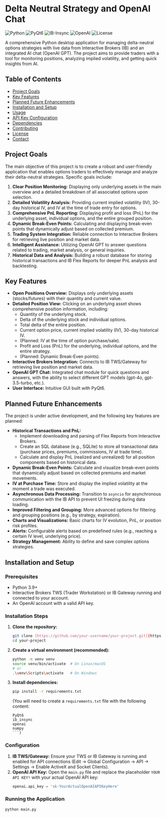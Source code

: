 # Delta Neutral Strategy and OpenAI Chat

![Python](https://img.shields.io/badge/Python-3.9+-blue.svg)
![PyQt6](https://img.shields.io/badge/GUI-PyQt6-green.svg)
![IB-Insync](https://img.shields.io/badge/BrokerAPI-IB--Insync-orange.svg)
![OpenAI](https://img.shields.io/badge/AI-OpenAI-purple.svg)
![License](https://img.shields.io/badge/License-MIT-lightgrey.svg)

A comprehensive Python desktop application for managing delta-neutral options strategies with live data from Interactive Brokers (IB) and an integrated AI chat (OpenAI GPT). The project aims to provide traders with a tool for monitoring positions, analyzing implied volatility, and getting quick insights from AI.

## Table of Contents

- [Project Goals](#project-goals)
- [Key Features](#key-features)
- [Planned Future Enhancements](#planned-future-enhancements)
- [Installation and Setup](#installation-and-setup)
- [Usage](#usage)
- [API Key Configuration](#api-key-configuration)
- [Dependencies](#dependencies)
- [Contributing](#contributing)
- [License](#license)
- [Contact](#contact)

## Project Goals

The main objective of this project is to create a robust and user-friendly application that enables options traders to effectively manage and analyze their delta-neutral strategies. Specific goals include:

1.  **Clear Position Monitoring:** Displaying only underlying assets in the main overview and a detailed breakdown of all associated options upon selection.
2.  **Detailed Volatility Analysis:** Providing current implied volatility (IV), 30-day historical IV, and IV at the time of trade entry for options.
3.  **Comprehensive PnL Reporting:** Displaying profit and loss (PnL) for the underlying asset, individual options, and the entire grouped position.
4.  **Dynamic Break-Even Points:** Calculating and displaying break-even points that dynamically adjust based on collected premium.
5.  **Trading System Integration:** Reliable connection to Interactive Brokers for retrieving live position and market data.
6.  **Intelligent Assistance:** Utilizing OpenAI GPT to answer questions related to trading, market analysis, or general inquiries.
7.  **Historical Data and Analysis:** Building a robust database for storing historical transactions and IB Flex Reports for deeper PnL analysis and backtesting.

## Key Features

* **Open Positions Overview:** Displays only underlying assets (stocks/futures) with their quantity and current value.
* **Detailed Position View:** Clicking on an underlying asset shows comprehensive position information, including:
    * Quantity of the underlying stock.
    * Delta of the underlying stock and individual options.
    * Total delta of the entire position.
    * Current option price, current implied volatility (IV), 30-day historical IV.
    * (Planned: IV at the time of option purchase/sale).
    * Profit and Loss (PnL) for the underlying, individual options, and the entire strategy.
    * (Planned: Dynamic Break-Even points).
* **Interactive Brokers Integration:** Connects to IB TWS/Gateway for retrieving live position and market data.
* **OpenAI GPT Chat:** Integrated chat module for quick questions and answers, with the ability to select different GPT models (gpt-4o, gpt-3.5-turbo, etc.).
* **User Interface:** Intuitive GUI built with PyQt6.

## Planned Future Enhancements

The project is under active development, and the following key features are planned:

* **Historical Transactions and PnL:**
    * Implement downloading and parsing of Flex Reports from Interactive Brokers.
    * Create an SQL database (e.g., SQLite) to store all transactional data (purchase prices, premiums, commissions, IV at trade time).
    * Calculate and display PnL (realized and unrealized) for all position components based on historical data.
* **Dynamic Break-Even Points:** Calculate and visualize break-even points that dynamically adjust based on collected premiums and market movements.
* **IV at Purchase Time:** Store and display the implied volatility at the moment a trade was executed.
* **Asynchronous Data Processing:** Transition to `asyncio` for asynchronous communication with the IB API to prevent UI freezing during data loading.
* **Improved Filtering and Grouping:** More advanced options for filtering and grouping positions (e.g., by strategy, expiration).
* **Charts and Visualizations:** Basic charts for IV evolution, PnL, or position risk profiles.
* **Alerts:** Configurable alerts based on predefined rules (e.g., reaching a certain IV level, underlying price).
* **Strategy Management:** Ability to define and save complex options strategies.

## Installation and Setup

### Prerequisites

* Python 3.9+
* Interactive Brokers TWS (Trader Workstation) or IB Gateway running and connected to your account.
* An OpenAI account with a valid API key.

### Installation Steps

1.  **Clone the repository:**
    ```bash
    git clone [https://github.com/your-username/your-project.git](https://github.com/your-username/your-project.git)
    cd your-project
    ```
2.  **Create a virtual environment (recommended):**
    ```bash
    python -m venv venv
    source venv/bin/activate  # On Linux/macOS
    # or
    .\venv\Scripts\activate   # On Windows
    ```
3.  **Install dependencies:**
    ```bash
    pip install -r requirements.txt
    ```
    (You will need to create a `requirements.txt` file with the following content:
    ```
    PyQt6
    ib_insync
    openai
    numpy
    ```)

### Configuration

1.  **IB TWS/Gateway:** Ensure your TWS or IB Gateway is running and enabled for API connections (Edit -> Global Configuration -> API -> Settings -> Enable ActiveX and Socket Clients).
2.  **OpenAI API Key:** Open the `main.py` file and replace the placeholder `YOUR API KEY!` with your actual OpenAI API key:
    ```python
    openai.api_key = 'sk-YourActualOpenAIAPIKeyHere'
    ```

### Running the Application

```bash
python main.py
